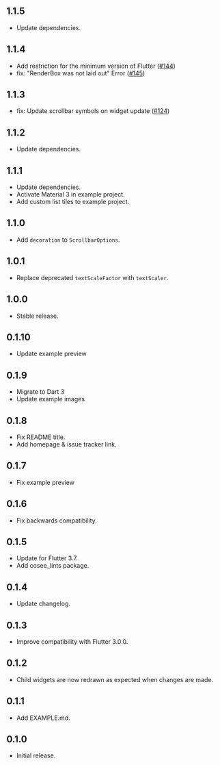 ## 1.1.5

* Update dependencies.

## 1.1.4

* Add restriction for the minimum version of Flutter ([#144](https://github.com/cosee/alphabet_list_view/issues/144))
* fix: "RenderBox was not laid out" Error ([#145](https://github.com/cosee/alphabet_list_view/pull/145))

## 1.1.3

* fix: Update scrollbar symbols on widget update ([#124](https://github.com/cosee/alphabet_list_view/pull/124))

## 1.1.2

* Update dependencies.

## 1.1.1

* Update dependencies.
* Activate Material 3 in example project.
* Add custom list tiles to example project.

## 1.1.0

* Add `decoration` to `ScrollbarOptions`.

## 1.0.1

* Replace deprecated `textScaleFactor` with `textScaler`.

## 1.0.0

* Stable release.

## 0.1.10

* Update example preview

## 0.1.9

* Migrate to Dart 3
* Update example images

## 0.1.8

* Fix README title.
* Add homepage & issue tracker link.

## 0.1.7

* Fix example preview

## 0.1.6

* Fix backwards compatibility.

## 0.1.5

* Update for Flutter 3.7.
* Add cosee_lints package.

## 0.1.4

* Update changelog.

## 0.1.3

* Improve compatibility with Flutter 3.0.0.

## 0.1.2

* Child widgets are now redrawn as expected when changes are made.

## 0.1.1

* Add EXAMPLE.md.

## 0.1.0

* Initial release.
